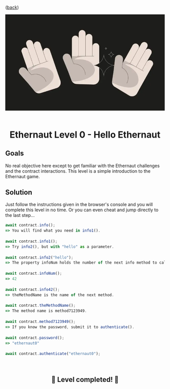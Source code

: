 <div align="center">
<p align="left">(<a href="https://github.com/Pedrojok01/Ethernaut-Solutions?tab=readme-ov-file#solutions">back</a>)</p>

<img src="../assets/levels/0-hello.webp" width="600px"/>
<br><br>
<h1><strong>Ethernaut Level 0 - Hello Ethernaut</strong></h1>

</div>

## Goals

No real objective here except to get familiar with the Ethernaut challenges and the contract interactions. This level is a simple introduction to the Ethernaut game.

## Solution

Just follow the instructions given in the browser's console and you will complete this level in no time. Or you can even cheat and jump directly to the last step...

```javascript
await contract.info();
=> You will find what you need in info1().

await contract.info1();
=> Try info2(), but with "hello" as a parameter.

await contract.info2("hello");
=> The property infoNum holds the number of the next info method to call.

await contract.infoNum();
=> 42

await contract.info42();
=> theMethodName is the name of the next method.

await contract.theMethodName();
=> The method name is method7123949.

await contract.method7123949();
=> If you know the password, submit it to authenticate().

await contract.password();
=> "ethernaut0"

await contract.authenticate("ethernaut0");
```

<div align="center">
<br>
<h2>🎉 Level completed! 🎉</h2>
</div>
